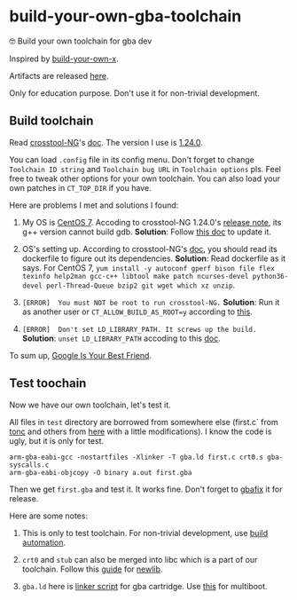 # build-your-own-gba-toolchain
🤓 Build your own toolchain for gba dev

Inspired by [build-your-own-x](https://github.com/danistefanovic/build-your-own-x).

Artifacts are released [here](https://github.com/laqieer/build-your-own-gba-toolchain/releases/latest).

Only for education purpose. Don't use it for non-trivial development.

## Build toolchain

Read [crosstool-NG](https://crosstool-ng.github.io/)'s [doc](https://crosstool-ng.github.io/docs/). The version I use is [1.24.0](https://crosstool-ng.github.io/2019/04/13/release-1.24.0.html).

You can load `.config` file in its config menu. Don't forget to change `Toolchain ID string` and `Toolchain bug URL` in `Toolchain options` pls. Feel free to tweak other options for your own toolchain. You can also load your own patches in `CT_TOP_DIR` if you have.

Here are problems I met and solutions I found:

1. My OS is [CentOS 7](https://www.centos.org/). Accoding to crosstool-NG 1.24.0's [release note](https://crosstool-ng.github.io/2019/04/13/release-1.24.0.html), its g++ version cannot build gdb.
**Solution**: Follow [this doc](https://www.softwarecollections.org/en/scls/rhscl/devtoolset-8/) to update it.

1. OS's setting up. According to crosstool-NG's [doc](https://crosstool-ng.github.io/docs/os-setup/), you should read its dockerfile to figure out its dependencies.
**Solution**: Read dockerfile as it says. For CentOS 7, `yum install -y autoconf gperf bison file flex texinfo help2man gcc-c++ libtool make patch ncurses-devel python36-devel perl-Thread-Queue bzip2 git wget which xz unzip`.

1. `[ERROR]  You must NOT be root to run crosstool-NG.`
**Solution**: Run it as another user or `CT_ALLOW_BUILD_AS_ROOT=y` according to [this](https://stackoverflow.com/questions/17466017/how-to-solve-you-must-not-be-root-to-run-crosstool-ng-when-using-ct-ng).

1. `[ERROR]  Don't set LD_LIBRARY_PATH. It screws up the build.`
**Solution**: `unset LD_LIBRARY_PATH` accoding to this [doc](https://github.com/jcmvbkbc/crosstool-NG/blob/069dfea0c7372b76a40d6a67152c8a285df0f74c/docs/B%20-%20Known%20issues.txt#L255).

To sum up, [Google Is Your Best Friend](http://giybf.com/).

## Test toochain

Now we have our own toolchain, let's test it.

All files in `test` directory are borrowed from somewhere else (first.c` from [tonc](https://www.coranac.com/tonc/text/toc.htm) and others from [here](https://github.com/felixjones/gba-toolchain) with a little modifications). I know the code is ugly, but it is only for test.

```
arm-gba-eabi-gcc -nostartfiles -Xlinker -T gba.ld first.c crt0.s gba-syscalls.c
arm-gba-eabi-objcopy -O binary a.out first.gba
```

Then we get `first.gba` and test it. It works fine. Don't forget to [gbafix](https://gbadev.org/tools.php?showinfo=76) it for release.

Here are some notes:

1. This is only to test toolchain. For non-trivial development, use [build automation](https://en.wikipedia.org/wiki/List_of_build_automation_software).

1. `crt0` and `stub` can also be merged into libc which is a part of our toolchain. Follow this [guide](https://www.embecosm.com/appnotes/ean9/ean9-howto-newlib-1.0.html) for [newlib](https://sourceware.org/newlib/).

1. `gba.ld` here is [linker script](https://ftp.gnu.org/old-gnu/Manuals/ld-2.9.1/html_chapter/ld_3.html) for gba cartridge. Use [this](https://github.com/felixjones/gba-toolchain/blob/master/lib/multiboot/gba.ld) for multiboot.


